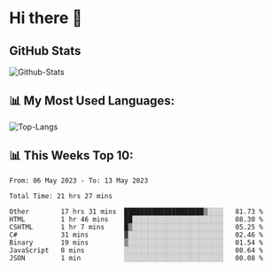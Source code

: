 # Hi there 👋

## GitHub Stats
![Github-Stats](https://github-readme-stats-sigma-five.vercel.app/api?username=ltorson&show_icons=true&theme=radical&count_private=true)

## 📊 My Most Used Languages:
![Top-Langs](https://github-readme-stats-sigma-five.vercel.app/api/top-langs/?username=LTorson&layout=compact&langs_count=10)

## 📊 This Weeks Top 10:
<!--START_SECTION:waka-->

```text
From: 06 May 2023 - To: 13 May 2023

Total Time: 21 hrs 27 mins

Other        17 hrs 31 mins  ████████████████████▒░░░░   81.73 %
HTML         1 hr 46 mins    ██░░░░░░░░░░░░░░░░░░░░░░░   08.30 %
CSHTML       1 hr 7 mins     █▒░░░░░░░░░░░░░░░░░░░░░░░   05.25 %
C#           31 mins         ▓░░░░░░░░░░░░░░░░░░░░░░░░   02.46 %
Binary       19 mins         ▒░░░░░░░░░░░░░░░░░░░░░░░░   01.54 %
JavaScript   8 mins          ░░░░░░░░░░░░░░░░░░░░░░░░░   00.64 %
JSON         1 min           ░░░░░░░░░░░░░░░░░░░░░░░░░   00.08 %
```

<!--END_SECTION:waka-->
